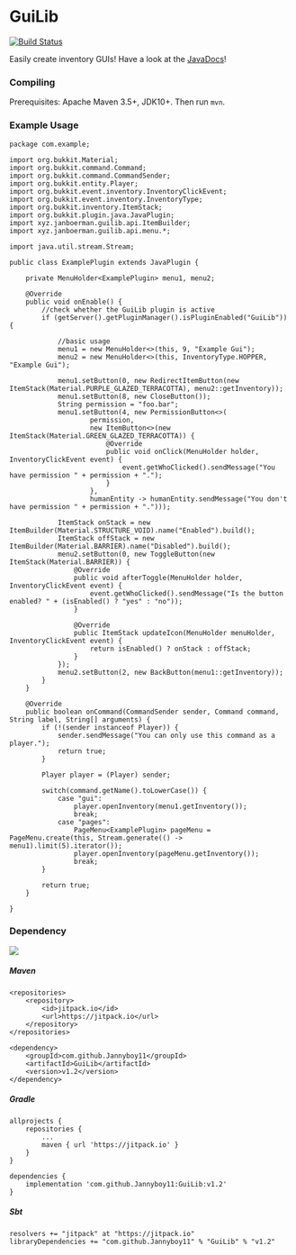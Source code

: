 # GuiLib

[![Build Status](https://travis-ci.org/Jannyboy11/GuiLib.svg?branch=master)](https://travis-ci.org/Jannyboy11/GuiLib)

Easily create inventory GUIs! Have a look at the [JavaDocs](https://jitpack.io/com/github/Jannyboy11/GuiLib/v1.2/javadoc/overview-summary.html)!

### Compiling

Prerequisites: Apache Maven 3.5+, JDK10+.
Then run `mvn`.

### Example Usage
```
package com.example;

import org.bukkit.Material;
import org.bukkit.command.Command;
import org.bukkit.command.CommandSender;
import org.bukkit.entity.Player;
import org.bukkit.event.inventory.InventoryClickEvent;
import org.bukkit.event.inventory.InventoryType;
import org.bukkit.inventory.ItemStack;
import org.bukkit.plugin.java.JavaPlugin;
import xyz.janboerman.guilib.api.ItemBuilder;
import xyz.janboerman.guilib.api.menu.*;

import java.util.stream.Stream;

public class ExamplePlugin extends JavaPlugin {

    private MenuHolder<ExamplePlugin> menu1, menu2;

    @Override
    public void onEnable() {
        //check whether the GuiLib plugin is active
        if (getServer().getPluginManager().isPluginEnabled("GuiLib")) {

            //basic usage
            menu1 = new MenuHolder<>(this, 9, "Example Gui");
            menu2 = new MenuHolder<>(this, InventoryType.HOPPER, "Example Gui");

            menu1.setButton(0, new RedirectItemButton(new ItemStack(Material.PURPLE_GLAZED_TERRACOTTA), menu2::getInventory));
            menu1.setButton(8, new CloseButton());
            String permission = "foo.bar";
            menu1.setButton(4, new PermissionButton<>(
                    permission,
                    new ItemButton<>(new ItemStack(Material.GREEN_GLAZED_TERRACOTTA)) {
                        @Override
                        public void onClick(MenuHolder holder, InventoryClickEvent event) {
                            event.getWhoClicked().sendMessage("You have permission " + permission + ".");
                        }
                    },
                    humanEntity -> humanEntity.sendMessage("You don't have permission " + permission + ".")));

            ItemStack onStack = new ItemBuilder(Material.STRUCTURE_VOID).name("Enabled").build();
            ItemStack offStack = new ItemBuilder(Material.BARRIER).name("Disabled").build();
            menu2.setButton(0, new ToggleButton(new ItemStack(Material.BARRIER)) {
                @Override
                public void afterToggle(MenuHolder holder, InventoryClickEvent event) {
                    event.getWhoClicked().sendMessage("Is the button enabled? " + (isEnabled() ? "yes" : "no"));
                }

                @Override
                public ItemStack updateIcon(MenuHolder menuHolder, InventoryClickEvent event) {
                    return isEnabled() ? onStack : offStack;
                }
            });
            menu2.setButton(2, new BackButton(menu1::getInventory));
        }
    }

    @Override
    public boolean onCommand(CommandSender sender, Command command, String label, String[] arguments) {
        if (!(sender instanceof Player)) {
            sender.sendMessage("You can only use this command as a player.");
            return true;
        }

        Player player = (Player) sender;

        switch(command.getName().toLowerCase()) {
            case "gui":
                player.openInventory(menu1.getInventory());
                break;
            case "pages":
                PageMenu<ExamplePlugin> pageMenu = PageMenu.create(this, Stream.generate(() -> menu1).limit(5).iterator());
                player.openInventory(pageMenu.getInventory());
                break;
        }

        return true;
    }

}

```

### Dependency

[![](https://jitpack.io/v/Jannyboy11/GuiLib.svg)](https://jitpack.io/#Jannyboy11/GuiLib)

##### Maven

	<repositories>
		<repository>
		    <id>jitpack.io</id>
		    <url>https://jitpack.io</url>
		</repository>
	</repositories>
	
	<dependency>
	    <groupId>com.github.Jannyboy11</groupId>
	    <artifactId>GuiLib</artifactId>
	    <version>v1.2</version>
	</dependency>	

##### Gradle

	allprojects {
		repositories {
			...
			maven { url 'https://jitpack.io' }
		}
	}
	
	dependencies {
    	implementation 'com.github.Jannyboy11:GuiLib:v1.2'
    }

##### Sbt

    resolvers += "jitpack" at "https://jitpack.io"
    libraryDependencies += "com.github.Jannyboy11" % "GuiLib" % "v1.2"	
